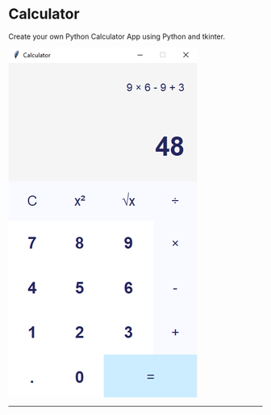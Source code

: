 # Calculator
Create your own Python Calculator App using Python and tkinter.



![Calculator App](calculator.png)

---


